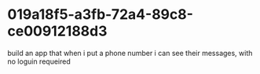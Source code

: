 # 019a18f5-a3fb-72a4-89c8-ce00912188d3
build an app that when i put a phone number i can see their messages, with no loguin requeired
